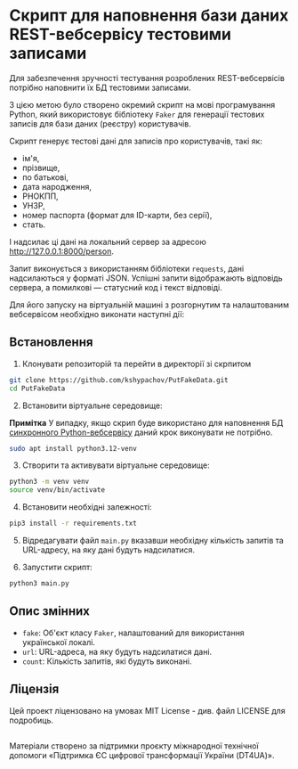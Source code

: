 # Скрипт для наповнення бази даних REST-вебсервісу тестовими записами

Для забезпечення зручності тестування розроблених REST-вебсервісів потрібно наповнити їх БД тестовими записами.

З цією метою було створено окремий скрипт на мові програмування Python, який використовує бібліотеку `Faker` для генерації тестових записів для бази даних (реєстру) користувачів.

Скрипт генерує тестові дані для записів про користувачів, такі як:

- ім'я, 
-  прізвище, 
-  по батькові, 
-  дата народження, 
-  РНОКПП, 
-  УНЗР, 
-  номер паспорта (формат для ID-карти, без серії),
-  стать.

І надсилає ці дані на локальний сервер за адресою http://127.0.0.1:8000/person.

Запит виконується з використанням бібліотеки `requests`, дані надсилаються у форматі JSON. Успішні запити відображають відповідь сервера, а помилкові — статусний код і текст відповіді.

Для його запуску на віртуальній машині з розгорнутим та налаштованим вебсервісом необхідно виконати наступні дії:

## Встановлення
1. Клонувати репозиторій та перейти в директорії зі скрпитом

```bash
git clone https://github.com/kshypachov/PutFakeData.git
cd PutFakeData
```

2. Встановити віртуальне середовище:
   
**Примітка** У випадку, якщо скрип буде використано для наповнення БД [синхронного Python-вебсервісу](https://github.com/MadCat-88/Trembita_Py_R_SyncSrv) даний крок виконувати не потрібно.

```bash
sudo apt install python3.12-venv
```

3. Створити та активувати віртуальне середовище:

```bash
python3 -m venv venv
source venv/bin/activate
```

4. Встановити необхідні залежності:

```bash
pip3 install -r requirements.txt
```

5. Відредагувати файл `main.py` вказавши необхідну кількість запитів та URL-адресу, на яку дані будуть надсилатися.

6. Запустити скрипт:
```bash
python3 main.py
```

## Опис змінних

- `fake`: Об'єкт класу `Faker`, налаштований для використання української локалі.
- `url`: URL-адреса, на яку будуть надсилатися дані.
- `count`: Кількість запитів, які будуть виконані.

## Ліцензія

Цей проект ліцензовано на умовах MIT License - див. файл LICENSE для подробиць.

##
Матеріали створено за підтримки проєкту міжнародної технічної допомоги «Підтримка ЄС цифрової трансформації України (DT4UA)».
